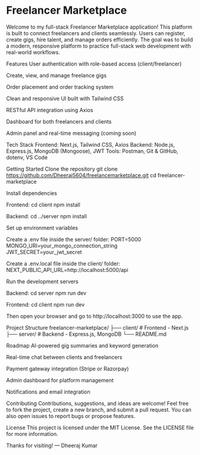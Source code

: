 # Freelancer Marketplace
Welcome to my full-stack Freelancer Marketplace application! This platform is built to connect freelancers and clients seamlessly. Users can register, create gigs, hire talent, and manage orders efficiently. The goal was to build a modern, responsive platform to practice full-stack web development with real-world workflows.

 Features
User authentication with role-based access (client/freelancer)

Create, view, and manage freelance gigs

Order placement and order tracking system

Clean and responsive UI built with Tailwind CSS

RESTful API integration using Axios

Dashboard for both freelancers and clients

Admin panel and real-time messaging (coming soon)

 Tech Stack
Frontend: Next.js, Tailwind CSS, Axios
Backend: Node.js, Express.js, MongoDB (Mongoose), JWT
Tools: Postman, Git & GitHub, dotenv, VS Code

 Getting Started
Clone the repository
git clone https://github.com/Dheeraj5604/freelancemarketplace.git
cd freelancer-marketplace

Install dependencies

Frontend:
cd client
npm install

Backend:
cd ../server
npm install

Set up environment variables

Create a .env file inside the server/ folder:
PORT=5000
MONGO_URI=your_mongo_connection_string
JWT_SECRET=your_jwt_secret

Create a .env.local file inside the client/ folder:
NEXT_PUBLIC_API_URL=http://localhost:5000/api

Run the development servers

Backend:
cd server
npm run dev

Frontend:
cd client
npm run dev

Then open your browser and go to http://localhost:3000 to use the app.

 Project Structure
freelancer-marketplace/
├── client/ # Frontend - Next.js
├── server/ # Backend - Express.js, MongoDB
└── README.md

 Roadmap
AI-powered gig summaries and keyword generation

Real-time chat between clients and freelancers

Payment gateway integration (Stripe or Razorpay)

Admin dashboard for platform management

Notifications and email integration

 Contributing
Contributions, suggestions, and ideas are welcome! Feel free to fork the project, create a new branch, and submit a pull request. You can also open issues to report bugs or propose features.

 License
This project is licensed under the MIT License. See the LICENSE file for more information.

Thanks for visiting!
— Dheeraj Kumar
